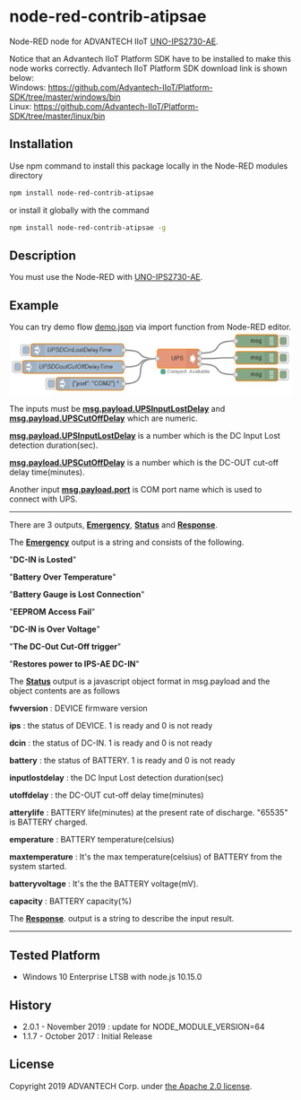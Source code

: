 # node-red-contrib-atipsae
Node-RED node for ADVANTECH IIoT [UNO-IPS2730-AE](http://www.advantech.com/products/1-2mlj2z/uno-ips2730-ae/mod_2ca60cb5-a216-4f76-accb-4c3108e8621e).

Notice that an Advantech IIoT Platform SDK have to be installed to make this node works correctly.
Advantech IIoT Platform SDK download link is shown below:  
Windows:
  https://github.com/Advantech-IIoT/Platform-SDK/tree/master/windows/bin  
Linux:
  https://github.com/Advantech-IIoT/Platform-SDK/tree/master/linux/bin

## Installation
Use npm command to install this package locally in the Node-RED modules directory
```bash
npm install node-red-contrib-atipsae
```
or install it globally with the command
```bash
npm install node-red-contrib-atipsae -g
```

## Description
You must use the Node-RED with [UNO-IPS2730-AE](http://www.advantech.com/products/1-2mlj2z/uno-ips2730-ae/mod_2ca60cb5-a216-4f76-accb-4c3108e8621e).

## Example
You can try demo flow  [demo.json](./demo.json) via import function from Node-RED editor.
![demoflow](./demoflow.JPG)  

The inputs must be [**msg.payload.UPSInputLostDelay**](./#) and [**msg.payload.UPSCutOffDelay**](./#) which are numeric.

[**msg.payload.UPSInputLostDelay**](./#) is a number which is the DC Input Lost detection duration(sec).

[**msg.payload.UPSCutOffDelay**](./#) is a number which is the DC-OUT cut-off delay time(minutes).

Another input [**msg.payload.port**](./#) is COM port name which is used to connect with UPS.
- - -
There are 3 outputs, [**Emergency**](./#), [**Status**](./#) and [**Response**](./#).

The [**Emergency**](./#) output is a string and consists of the following.

"**DC-IN is Losted**"

"**Battery Over Temperature**"

"**Battery Gauge is Lost Connection**"

"**EEPROM Access Fail**"

"**DC-IN is Over Voltage**"

"**The DC-Out Cut-Off trigger**"

"**Restores power to IPS-AE DC-IN**"


The [**Status**](./#) output is a javascript object format in msg.payload and the object contents are as follows

**fwversion** : DEVICE firmware version

**ips** : the status of DEVICE. 1 is ready and 0 is not ready

**dcin** : the status of DC-IN. 1 is ready and 0 is not ready

**battery** : the status of BATTERY. 1 is ready and 0 is not ready

**inputlostdelay** : the DC Input Lost detection duration(sec)

**utoffdelay** : the DC-OUT cut-off delay time(minutes)

**atterylife** : BATTERY life(minutes) at the present rate of discharge. "65535" is BATTERY charged.

**emperature** : BATTERY temperature(celsius)

**maxtemperature** : It's the max temperature(celsius) of BATTERY from the system started.

**batteryvoltage** : It's the the BATTERY voltage(mV).

**capacity** : BATTERY capacity(%)


The [**Response**](./#). output is a string to describe the input result.

---
## Tested Platform 
- Windows 10 Enterprise LTSB with node.js 10.15.0

## History
- 2.0.1 - November 2019 : update for NODE_MODULE_VERSION=64 
- 1.1.7 - October 2017 : Initial Release

## License
Copyright 2019 ADVANTECH Corp. under [the Apache 2.0 license](LICENSE).
